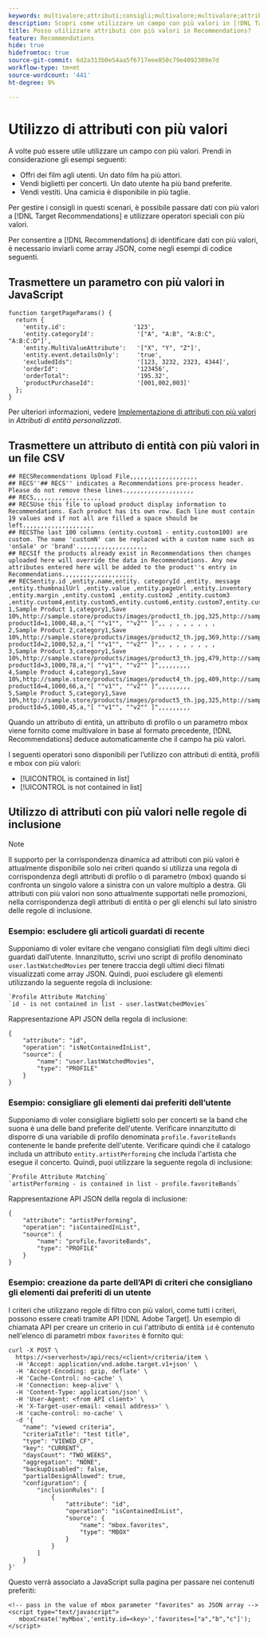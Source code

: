```yaml
---
keywords: multivalore;attributi;consigli;multivalore;multivalore;attributi;consigli;multivalore
description: Scopri come utilizzare un campo con più valori in [!DNL Target Recommendations] utilizzando operatori speciali con più valori.
title: Posso utilizzare attributi con più valori in Recommendations?
feature: Recommendations
hide: true
hidefromtoc: true
source-git-commit: 6d2a313b0e54aa5f6717eee850c79e4092309e7d
workflow-type: tm+mt
source-wordcount: '441'
ht-degree: 9%

---
```


# Utilizzo di attributi con più valori

A volte può essere utile utilizzare un campo con più valori. Prendi in considerazione gli esempi seguenti:

* Offri dei film agli utenti. Un dato film ha più attori.
* Vendi biglietti per concerti. Un dato utente ha più band preferite.
* Vendi vestiti. Una camicia è disponibile in più taglie.

Per gestire i consigli in questi scenari, è possibile passare dati con più valori a [!DNL Target Recommendations] e utilizzare operatori speciali con più valori.

Per consentire a [!DNL Recommendations] di identificare dati con più valori, è necessario inviarli come array JSON, come negli esempi di codice seguenti.

## Trasmettere un parametro con più valori in JavaScript

```
function targetPageParams() { 
  return { 
    'entity.id':                   '123', 
    'entity.categoryId':            '["A", "A:B", "A:B:C", "A:B:C:D"]',        
    'entity.MultiValueAttribute':   '["X", "Y", "Z"]', 
    'entity.event.detailsOnly':     'true', 
    'excludedIds":                  '[123, 3232, 2323, 4344]', 
    'orderId":                      '123456', 
    'orderTotal":                   '195.32', 
    'productPurchaseId":            '[001,002,003]' 
  }; 
}
```

Per ulteriori informazioni, vedere [Implementazione di attributi con più valori](/help/main/c-recommendations/c-products/custom-entity-attributes.md#section_80FEFE49E8AF415D99B739AA3CBA2A14) in *Attributi di entità personalizzati*.

## Trasmettere un attributo di entità con più valori in un file CSV

```
## RECSRecommendations Upload File,,,,,,,,,,,,,,,,,,,
## RECS''## RECS'' indicates a Recommendations pre-process header. Please do not remove these lines.,,,,,,,,,,,,,,,,,,,
## RECS,,,,,,,,,,,,,,,,,,,
## RECSUse this file to upload product display information to Recommendations. Each product has its own row. Each line must contain 19 values and if not all are filled a space should be left.,,,,,,,,,,,,,,,,,,,
## RECSThe last 100 columns (entity.custom1 - entity.custom100) are custom. The name 'customN' can be replaced with a custom name such as 'onSale' or 'brand'.,,,,,,,,,,,,,,,,,,,
## RECSIf the products already exist in Recommendations then changes uploaded here will override the data in Recommendations. Any new attributes entered here will be added to the product''s entry in Recommendations.,,,,,,,,,,,,,,,,,,,
## RECSentity.id ,entity.name,entity. categoryId ,entity. message ,entity.thumbnailUrl ,entity.value ,entity.pageUrl ,entity.inventory ,entity.margin ,entity.custom1 ,entity.custom2 ,entity.custom3 ,entity.custom4,entity.custom5,entity.custom6,entity.custom7,entity.custom8,entity.custom9,entity.custom10,
1,Sample Product 1,category1,Save 10%,http://sample.store/products/images/product1_th.jpg,325,http://sample.store/products/product_detail.jsp?productId=1,1000,48,a,"[ ""v1"", ""v2"" ]",, , , , , , , ,
2,Sample Product 2,category1,Save 10%,http://sample.store/products/images/product2_th.jpg,369,http://sample.store/products/product_detail.jsp?productId=2,1000,52,a,"[ ""v1"", ""v2"" ]",, , , , , , , ,
3,Sample Product 3,category1,Save 10%,http://sample.store/products/images/product3_th.jpg,479,http://sample.store/products/product_detail.jsp?productId=3,1000,78,a,"[ ""v1"", ""v2"" ]",,,,,,,,,
4,Sample Product 4,category1,Save 10%,http://sample.store/products/images/product4_th.jpg,409,http://sample.store/products/product_detail.jsp?productId=4,1000,66,a,"[ ""v1"", ""v2"" ]",,,,,,,,,
5,Sample Product 5,category1,Save 10%,http://sample.store/products/images/product5_th.jpg,325,http://sample.store/products/product_detail.jsp?productId=5,1000,45,a,"[ ""v1"", ""v2"" ]",,,,,,,,, 
```

Quando un attributo di entità, un attributo di profilo o un parametro mbox viene fornito come multivalore in base al formato precedente, [!DNL Recommendations] deduce automaticamente che il campo ha più valori.

I seguenti operatori sono disponibili per l’utilizzo con attributi di entità, profili e mbox con più valori:

* [!UICONTROL is contained in list]
* [!UICONTROL is not contained in list]

## Utilizzo di attributi con più valori nelle regole di inclusione

>[!NOTE]
>
>Il supporto per la corrispondenza dinamica ad attributi con più valori è attualmente disponibile solo nei criteri quando si utilizza una regola di corrispondenza degli attributi di profilo o di parametro (mbox) quando si confronta un singolo valore a sinistra con un valore multiplo a destra. Gli attributi con più valori non sono attualmente supportati nelle promozioni, nella corrispondenza degli attributi di entità o per gli elenchi sul lato sinistro delle regole di inclusione.

### Esempio: escludere gli articoli guardati di recente

Supponiamo di voler evitare che vengano consigliati film degli ultimi dieci guardati dall’utente. Innanzitutto, scrivi uno script di profilo denominato `user.lastWatchedMovies` per tenere traccia degli ultimi dieci filmati visualizzati come array JSON. Quindi, puoi escludere gli elementi utilizzando la seguente regola di inclusione:

```
`Profile Attribute Matching`
`id - is not contained in list - user.lastWatchedMovies`
```

Rappresentazione API JSON della regola di inclusione:

```
{
    "attribute": "id",
    "operation": "isNotContainedInList",
    "source": {
        "name": "user.lastWatchedMovies",
        "type": "PROFILE"
    }
} 
```

### Esempio: consigliare gli elementi dai preferiti dell’utente

Supponiamo di voler consigliare biglietti solo per concerti se la band che suona è una delle band preferite dell&#39;utente. Verificare innanzitutto di disporre di una variabile di profilo denominata `profile.favoriteBands` contenente le bande preferite dell&#39;utente. Verificare quindi che il catalogo includa un attributo `entity.artistPerforming` che includa l&#39;artista che esegue il concerto. Quindi, puoi utilizzare la seguente regola di inclusione:

```
`Profile Attribute Matching`
`artistPerforming - is contained in list - profile.favoriteBands`
```

Rappresentazione API JSON della regola di inclusione:

```
{
    "attribute": "artistPerforming",
    "operation": "isContainedInList",
    "source": {
        "name": "profile.favoriteBands",
        "type": "PROFILE"
    }
}
```

### Esempio: creazione da parte dell’API di criteri che consigliano gli elementi dai preferiti di un utente

I criteri che utilizzano regole di filtro con più valori, come tutti i criteri, possono essere creati tramite API [!DNL Adobe Target]. Un esempio di chiamata API per creare un criterio in cui l&#39;attributo di entità `id` è contenuto nell&#39;elenco di parametri mbox `favorites` è fornito qui:

```
curl -X POST \
  https://<serverhost>/api/recs/<client>/criteria/item \
  -H 'Accept: application/vnd.adobe.target.v1+json' \
  -H 'Accept-Encoding: gzip, deflate' \
  -H 'Cache-Control: no-cache' \
  -H 'Connection: keep-alive' \
  -H 'Content-Type: application/json' \
  -H 'User-Agent: <from API client>' \
  -H 'X-Target-user-email: <email address>' \
  -H 'cache-control: no-cache' \
  -d '{
    "name": "viewed criteria",
    "criteriaTitle": "test title",
    "type": "VIEWED_CF",
    "key": "CURRENT",
    "daysCount": "TWO_WEEKS",
    "aggregation": "NONE",
    "backupDisabled": false,
    "partialDesignAllowed": true,
    "configuration": {
        "inclusionRules": [
            {
                "attribute": "id",
                "operation": "isContainedInList",
                "source": {
                    "name": "mbox.favorites",
                    "type": "MBOX"
                }
            }
        ]
    }
}'
```

Questo verrà associato a JavaScript sulla pagina per passare nei contenuti preferiti:

```
<!-- pass in the value of mbox parameter "favorites" as JSON array -->
<script type="text/javascript">
   mboxCreate('myMbox','entity.id=<key>','favorites=["a","b","c"]');
</script>
```
